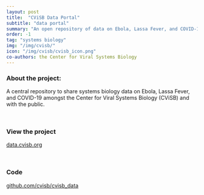 ```yaml
---
layout: post
title:  "CViSB Data Portal"
subtitle: "data portal"
summary: "An open repository of data on Ebola, Lassa Fever, and COVID-19"
order: -1
tag: "systems biology"
img: "/img/cvisb/"
icon: "/img/cvisb/cvisb_icon.png"
co-authors: the Center for Viral Systems Biology
---
```


### About the project:
A central repository to share systems biology data on Ebola, Lassa Fever, and COVID-19
amongst the Center for Viral Systems Biology (CViSB) and with the public.

<br/>

### View the project
[data.cvisb.org](https://data.cvisb.org/home)


<br/>

### Code
[github.com/cvisb/cvisb_data](https://github.com/cvisb/cvisb_data)
